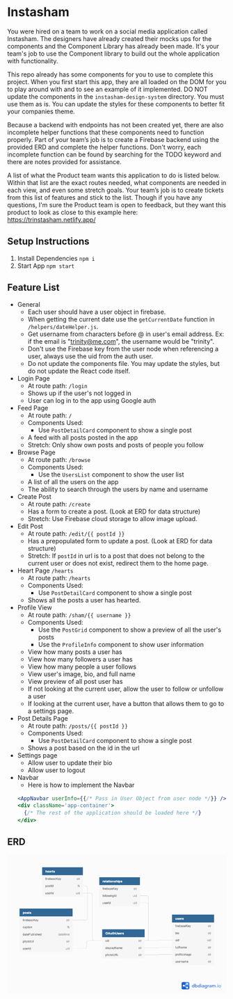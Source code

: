 # Instasham
You were hired on a team to work on a social media application called Instasham. The designers have already created their mocks ups for the components and the Component Library has already been made. It's your team's job to use the Component library to build out the whole application with functionality.

This repo already has some components for you to use to complete this project. When you first start this app, they are all loaded on the DOM for you to play around with and to see an example of it implemented. DO NOT update the components in the `instasham-design-system` directory. You must use them as is. You can update the styles for these components to better fit your companies theme.

Because a backend with endpoints has not been created yet, there are also incomplete helper functions that these components need to function properly. Part of your team’s job is to create a Firebase backend using the provided ERD and complete the helper functions. Don't worry, each incomplete function can be found by searching for the TODO keyword and there are notes provided for assistance.

A list of what the Product team wants this application to do is listed below. Within that list are the exact routes needed, what components are needed in each view, and even some stretch goals. Your team’s job is to create tickets from this list of features and stick to the list. Though if you have any questions, I'm sure the Product team is open to feedback, but they want this product to look as close to this example here: https://trinstasham.netlify.app/

## Setup Instructions
1. Install Dependencies `npm i`
1. Start App `npm start`

## Feature List
- General
  - Each user should have a user object in firebase.
  - When getting the current date use the `getCurrentDate` function in `/helpers/dateHelper.js`.
  - Get username from characters before @ in user's email address. Ex: if the email is "trinity@me.com", the username would be "trinity".
  - Don't use the Firebase key from the user node when referencing a user, always use the uid from the auth user.
  - Do not update the components file. You may update the styles, but do not update the React code itself.
- Login Page
  - At route path: `/login`
  - Shows up if the user's not logged in
  - User can log in to the app using Google auth
- Feed Page
  - At route path: `/`
  - Components Used:
    - Use `PostDetailCard` component to show a single post
  - A feed with all posts posted in the app
  - Stretch: Only show own posts and posts of people you follow
- Browse Page
  - At route path: `/browse`
  - Components Used:
    - Use the `UsersList` component to show the user list
  - A list of all the users on the app
  - The ability to search through the users by name and username
- Create Post
  - At route path: `/create`
  - Has a form to create a post. (Look at ERD for data structure)
  - Stretch: Use Firebase cloud storage to allow image upload.
- Edit Post
  - At route path: `/edit/{{ postId }}`
  - Has a prepopulated form to update a post. (Look at ERD for data structure)
  - Stretch: If `postId` in url is to a post that does not belong to the current user or does not exist, redirect them to the home page.
- Heart Page `/hearts`
  - At route path: `/hearts`
  - Components Used:
    - Use `PostDetailCard` component to show a single post
  - Shows all the posts a user has hearted.
- Profile View
  - At route path: `/sham/{{ username }}`
  - Components Used:
    - Use the `PostGrid` component to show a preview of all the user's posts
    - Use the `ProfileInfo` component to show user information
  - View how many posts a user has
  - View how many followers a user has
  - View how many people a user follows
  - View user's image, bio, and full name
  - View preview of all post user has
  - If not looking at the current user, allow the user to follow or unfollow a user
  - If looking at the current user, have a button that allows them to go to a settings page.
- Post Details Page
  - At route path: `/posts/{{ postId }}`
  - Components Used:
    - Use `PostDetailCard` component to show a single post
  - Shows a post based on the id in the url
- Settings page
  - Allow user to update their bio
  - Allow user to logout
- Navbar
  - Here is how to implement the Navbar
  ```jsx
  <AppNavbar userInfo={{/* Pass in User Object from user node */}} />
  <div className='app-container'>
    {/* The rest of the application should be loaded here */}
  </div>
  ```

## ERD

<a href="https://dbdiagram.io/d/6099dd88b29a09603d1444c2">![ERD Preview](./documentation/ERD.png)</a>



